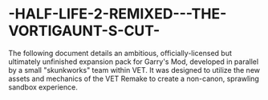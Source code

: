 # -HALF-LIFE-2-REMIXED---THE-VORTIGAUNT-S-CUT-
The following document details an ambitious, officially-licensed but ultimately unfinished expansion pack for Garry's Mod, developed in parallel by a small "skunkworks" team within VET. It was designed to utilize the new assets and mechanics of the VET Remake to create a non-canon, sprawling sandbox experience.
